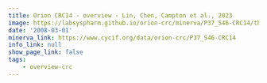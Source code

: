 ```yaml
---
title: Orion CRC14 - overview - Lin, Chen, Campton et al., 2023
image: https://labsyspharm.github.io/orion-crc/minerva/P37_S46-CRC14/thumbnail.jpg
date: '2008-03-01'
minerva_link: https://www.cycif.org/data/orion-crc/P37_S46-CRC14
info_link: null
show_page_link: false
tags:
    - overview-crc
---
```

